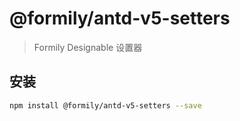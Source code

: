 # @formily/antd-v5-setters

> Formily Designable 设置器

## 安装

```bash
npm install @formily/antd-v5-setters --save
```
